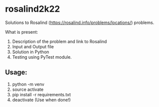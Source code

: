 # rosalind2k22
Solutions to Rosalind (https://rosalind.info/problems/locations/) problems.

What is present:

1. Description of the problem and link to Rosalind
2. Input and Output file
3. Solution in Python
4. Testing using PyTest module.

## Usage:

1. python -m venv <environment-name>
2. source activate <environment-name>
3. pip install -r requirements.txt
4. deactivate (Use when done!)